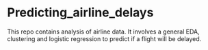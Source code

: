 # Predicting_airline_delays
This repo contains analysis of airline data. It involves a general EDA, clustering and logistic regression to predict if a flight will be delayed.
